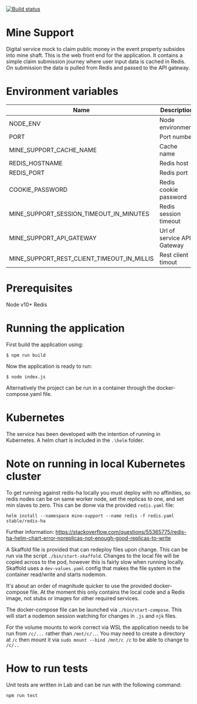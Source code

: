 [![Build status](https://defradev.visualstudio.com/DEFRA_FutureFarming/_apis/build/status/defra-ff-mine-support-spike)](https://defradev.visualstudio.com/DEFRA_FutureFarming/_build/latest?definitionId=-1)

# Mine Support
Digital service mock to claim public money in the event property subsides into mine shaft.  This is the web front end for the application.  It contains a simple claim submission journey where user input data is cached in Redis.  On submission the data is pulled from Redis and passed to the API gateway.

# Environment variables
|Name|Description|Required|Default|Valid|Notes|
|---|---|:---:|---|---|---|
|NODE_ENV|Node environment|no|development|development,test,production||
|PORT|Port number|no|3000|||
|MINE_SUPPORT_CACHE_NAME|Cache name|no|redisCache|||
|REDIS_HOSTNAME|Redis host|no|localhost|||
|REDIS_PORT|Redis port|no|6379|||
|COOKIE_PASSWORD|Redis cookie password|yes||||
|MINE_SUPPORT_SESSION_TIMEOUT_IN_MINUTES|Redis session timeout|no|30|||
|MINE_SUPPORT_API_GATEWAY|Url of service API Gateway|no|http://localhost:3001|||
|MINE_SUPPORT_REST_CLIENT_TIMEOUT_IN_MILLIS|Rest client timout|no|5000|||

# Prerequisites
Node v10+
Redis 

# Running the application
First build the application using:

`$ npm run build`

Now the application is ready to run:

`$ node index.js`

Alternatively the project can be run in a container through the docker-compose.yaml file.

# Kubernetes
The service has been developed with the intention of running in Kubernetes.  A helm chart is included in the `.\helm` folder.

# Note on running in local Kubernetes cluster
To get running against redis-ha locally you must deploy with no affinities, so redis nodes can be on same worker node, set the replicas to one, and set min slaves to zero. This can be donw via the provided `redis.yaml` file:

`helm install --namespace mine-support --name redis -f redis.yaml stable/redis-ha`

Further information: https://stackoverflow.com/questions/55365775/redis-ha-helm-chart-error-noreplicas-not-enough-good-replicas-to-write

A Skaffold file is provided that can redeploy files upon change. This can be run via the script `./bin/start-skaffold`.
Changes to the local file will be copied across to the pod, however this is fairly slow when running locally.
Skaffold uses a `dev-values.yaml` config that makes the file system in the container read/write and starts nodemon.

It's about an order of magnitude quicker to use the provided docker-compose file. At the moment this only contains the local code and a Redis image, not stubs or images for other required services.

The docker-compose file can be launched via `./bin/start-compose`. This will start a nodemon session watching for changes in `.js` and `njk` files. 

For the volume mounts to work correct via WSL the application needs to be run from `/c/...` rather than `/mnt/c/..`.
You may need to create a directory at `/c` then mount it via `sudo mount --bind /mnt/c /c` to be able to change to `/c/..`

# How to run tests
Unit tests are written in Lab and can be run with the following command:

`npm run test`
